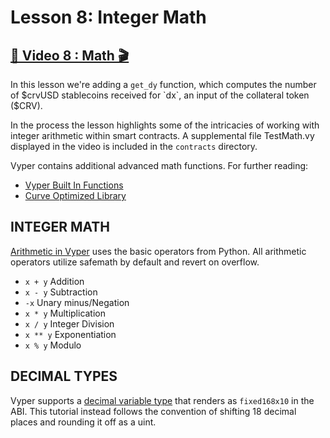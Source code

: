 # Lesson 8: Integer Math

## [🎥 Video 8 : Math 🎬](https://youtu.be/YL1Dg4y9CVs)

In this lesson we're adding a `get_dy` function, which computes the number of $crvUSD stablecoins received for `dx`, an input of the collateral token ($CRV).

In the process the lesson highlights some of the intricacies of working with integer arithmetic within smart contracts.  A supplemental file TestMath.vy displayed in the video is included in the `contracts` directory.

Vyper contains additional advanced math functions.  For further reading:
 
* [Vyper Built In Functions](https://vyper.readthedocs.io/en/stable/built-in-functions.html)
* [Curve Optimized Library](https://github.com/bout3fiddy/boa-tricrypto/blob/main/contracts/CurveCryptoMathOptimized3.vy)


## INTEGER MATH

[Arithmetic in Vyper](https://vyper.readthedocs.io/en/stable/types.html#arithmetic-operators) uses the basic operators from Python.
All arithmetic operators utilize safemath by default and revert on overflow.

 * `x + y` Addition
 * `x - y` Subtraction
 * `-x` Unary minus/Negation
 * `x * y` Multiplication
 * `x / y` Integer Division
 * `x ** y` Exponentiation
 * `x % y` Modulo


## DECIMAL TYPES

Vyper supports a [decimal variable type](https://vyper.readthedocs.io/en/stable/types.html#decimals) that renders as `fixed168x10` in the ABI.
This tutorial instead follows the convention of shifting 18 decimal places and rounding it off as a uint.
